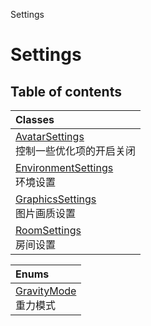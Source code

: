 Settings

# Settings <Badge type="tip" text="Groups" /> <Score text="Settings" />

## Table of contents
| Classes |
| :-----|
| [AvatarSettings](../classes/mw.AvatarSettings.md) <br> 控制一些优化项的开启关闭 |
| [EnvironmentSettings](../classes/mw.EnvironmentSettings.md) <br> 环境设置 |
| [GraphicsSettings](../classes/mw.GraphicsSettings.md) <br> 图片画质设置 |
| [RoomSettings](../classes/mw.RoomSettings.md) <br> 房间设置 |


| Enums |
| :-----|
| [GravityMode](../enums/mw.GravityMode.md) <br> 重力模式 |

